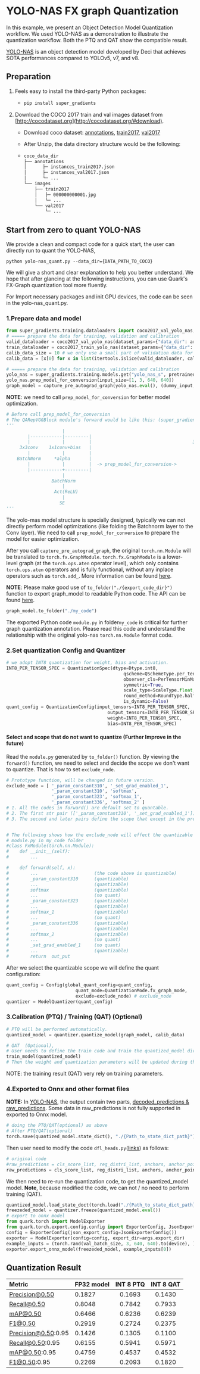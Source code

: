 # YOLO-NAS FX graph Quantization

In this example, we present an Object Detection Model Quantization workflow. We used YOLO-NAS as a demonstration to illustrate the quantization workflow. Both the PTQ and QAT show the compatible result.

[YOLO-NAS](https://github.com/Deci-AI/super-gradients/tree/master) is an object detection model developed by Deci that achieves SOTA performances compared to YOLOv5, v7, and v8.

## Preparation

1. Feels easy to install the third-party Python packages:

   - ```sh
     pip install super_gradients
     ```

2. Download the COCO 2017 train and val images dataset from [http://cocodataset.org](http://cocodataset.org/#download).

   - Download coco dataset: [annotations](http://images.cocodataset.org/annotations/annotations_trainval2017.zip), [train2017](http://images.cocodataset.org/zips/train2017.zip), [val2017](http://images.cocodataset.org/zips/val2017.zip)

   - After Unzip, the data directory structure would be the following:

   - ```bash
     coco_data_dir
     ├── annotations
     │      ├─ instances_train2017.json
     │      ├─ instances_val2017.json
     │      └─ ...
     └── images
         ├── train2017
         │   ├─ 000000000001.jpg
         │   └─ ...
         └── val2017
             └─ ...
     ```

## Start from zero to quant YOLO-NAS

We provide a clean and compact code for a quick start, the user can directly run to quant the YOLO-NAS,

`python yolo-nas_quant.py --data_dir={DATA_PATH_TO_COCO}`

We will give a short and clear explanation to help you better understand. We hope that after glancing at the following instructions, you can use Quark's FX-Graph quantization tool more fluently.

For Import necessary packages and init GPU devices, the code can be seen in the yolo-nas_quant.py.

### 1.Prepare data and model

```python
from super_gradients.training.dataloaders import coco2017_val_yolo_nas, coco2017_train_yolo_nas
# ===== prepare the data for training, validation and calibration
valid_dataloader = coco2017_val_yolo_nas(dataset_params={"data_dir": args.data_dir})
train_dataloader = coco2017_train_yolo_nas(dataset_params={"data_dir": args.data_dir})
calib_data_size = 10 # we only use a small part of validation data for calibration(PTQ).
calib_data = [x[0] for x in list(itertools.islice(valid_dataloader, calib_data_size))] # each item shape [b, 3, 640, 640]

# ===== prepare the data for training, validation and calibration
yolo_nas = super_gradients.training.models.get("yolo_nas_s", pretrained_weights="coco").to(device)
yolo_nas.prep_model_for_conversion(input_size=[1, 3, 640, 640])
graph_model = capture_pre_autograd_graph(yolo_nas.eval(), (dummy_input, ))
```

**NOTE**: we need to call `prep_model_for_conversion` for better model optimization.

```python
# Before call prep_model_for_conversion
# The QARepVGGBlock module's forward would be like this: (super_gradients/modules/qarepvgg_block.py)
'''
                     |                                                     |
        |------------|---------|                                           |
        |            |         |                                      3x3conv+bias
     3x3conv    1x1conv+bias   |                                           |
        |            |         |                                           |
    BatchNorm     *alpha       |                                           |
        |            |         |  -> prep_model_for_conversion->       BatchNorm
        |------------+---------|                                           |
                     |                                                     |
                 BatchNorm                                                 |
                     |                                                  Act(ReLU)
                  Act(ReLU)                                                |
                     |                                                     |
                    SE                                                     SE
'''
```

The yolo-mas model structure is specially designed, typically we can not directly perform model optimizations (like folding the Batchnorm layer to the Conv layer). We need to call `prep_model_for_conversion` to prepare the model for easier optimization.

After you call `capture_pre_autograd_graph`, the original `torch.nn.Module` will be translated to `torch.fx.GraphModule`. `torch.fx.GraphModule` is a lower-level graph (at the `torch.ops.aten` operator level), which only contains `torch.ops.aten` operators and is fully functional, without any inplace operators such as `torch.add_`. More information can be found [here](https://pytorch.org/docs/stable/export.html).

**NOTE**: Please make  good use of  `to_folder("./{export_code_dir}")` function to export graph_model to readable Python code. The API can be found [here](https://pytorch.org/docs/stable/fx.html#torch.fx.GraphModule.to_folder).

```python
graph_model.to_folder("./my_code")
```

The exported Python code `module.py` in folder`my_code` is critical for further graph quantization annotation. Please read this code and understand the relationship with the original yolo-nas `torch.nn.Module`  format code.

### 2.Set quantization Config and Quantizer

```python
# we adopt INT8 quantization for weight, bias and activation.
INT8_PER_TENSOR_SPEC = QuantizationSpec(dtype=Dtype.int8,
                                            qscheme=QSchemeType.per_tensor,
                                            observer_cls=PerTensorMinMaxObserver,
                                            symmetric=True,
                                            scale_type=ScaleType.float,
                                            round_method=RoundType.half_even,
                                            is_dynamic=False)
quant_config = QuantizationConfig(input_tensors=INT8_PER_TENSOR_SPEC,
                                      output_tensors=INT8_PER_TENSOR_SPEC,
                                      weight=INT8_PER_TENSOR_SPEC,
                                      bias=INT8_PER_TENSOR_SPEC)
```

#### Select and scope that do not want to quantize (Further Improve in the future)

Read the `module.py` generated by `to_folder()` function. By viewing the `forward()` function, we need to select and decide the scope we don't want to quantize. That is how to set `exclude_node`.

```python
# Prototype function, will be changed in future version.
exclude_node = [ '_param_constant310', '_set_grad_enabled_1',
                 '_param_constant310', 'softmax',
                 '_param_constant323', 'softmax_1',
                 '_param_constant336', 'softmax_2' ]
# 1. All the codes in forward() are default set to quantable.
# 2. The first str pair (['_param_constant310', '_set_grad_enabled_1']) defines the scope that we don't want to quantify.
# 3. The second and later pairs define the scope that except in the previous scope defined by the first str pair, means the operation among these pairs will be quantized.


# The following shows how the exclude_node will effect the quantizable scope in the Yolo-Nas model.
# module.py in my_code folder
#class FxModule(torch.nn.Module):
#    def __init__(self):
#        ...

#    def forward(self, x):
#        ...                     (the code above is quantizable)
#        _param_constant310      (quantizable)
#        ...                     (quantizable)
#        softmax                 (quantizable)
#        ...                     (no quant)
#        _param_constant323      (quantizable)
#        ...                     (quantizable)
#        softmax_1               (quantizable)
#        ...                     (no quant)
#        _param_constant336      (quantizable)
#        ...                     (quantizable)
#        softmax_2               (quantizable)
#        ...                     (no quant)
#        _set_grad_enabled_1     (no quant)
#        ...                     (quantizable)
#        return  out_put
```

After we select the quantizable scope we will define the quant configuration:

```python
quant_config = Config(global_quant_config=quant_config,
                          quant_mode=QuantizationMode.fx_graph_mode,
                          exclude=exclude_node) # exclude_node
quantizer = ModelQuantizer(quant_config)
```

### 3.Calibration (PTQ) / Training (QAT) (Optional)

```python
# PTQ will be performed automatically.
quantized_model = quantizer.quantize_model(graph_model, calib_data)

# QAT  (Optional),
# User needs to define the train code and train the quantized_model directly
train_model(quantized_model)
# Then the weight and quantization parameters will be updated during the training process.
```

NOTE: the training result (QAT) very rely on training parameters.

### 4.Exported to Onnx and other format files

**NOTE:** In [YOLO-NAS](https://github.com/Deci-AI/super-gradients/blob/master/src/super_gradients/recipes/arch_params/yolo_nas_s_arch_params.yaml), the output contain two parts, [decoded_predictions & raw_predictions](https://github.com/Deci-AI/super-gradients/blob/master/src/super_gradients/training/models/detection_models/yolo_nas/dfl_heads.py#L245). Some data in raw_predictions is not fully supported in exported to Onnx model.

```python
# doing the PTQ/QAT(optional) as above
# After PTQ/QAT(optional)
torch.save(quantized_model.state_dict(), "./{Path_to_state_dict_path}")
```

Then user need to modify the code `dfl_heads.py`([links](https://github.com/Deci-AI/super-gradients/blob/master/src/super_gradients/training/models/detection_models/yolo_nas/dfl_heads.py#L245)) as follows:

```python
# original code
#raw_predictions = cls_score_list, reg_distri_list, anchors, anchor_points, num_anchors_list, stride_tensor
raw_predictions = cls_score_list, reg_distri_list, anchors, anchor_points, stride_tensor
```

We then need to re-run the quantization code, to get the quantized_model model. **Note**, because modified the code, we can not / no need to perform training (QAT).

```python
quantized_model.load_state_doct(torch.load("./{Path_to_state_dict_path}"))
freezeded_model = quantizer.freeze(quantized_model.eval())
# export to onnx model
from quark.torch import ModelExporter
from quark.torch.export.config.config import ExporterConfig, JsonExporterConfig
config = ExporterConfig(json_export_config=JsonExporterConfig())
exporter = ModelExporter(config=config, export_dir=args.export_dir)
example_inputs = (torch.rand(val_batch_size, 3, 640, 640).to(device), )
exporter.export_onnx_model(freezeded_model, example_inputs[0])
```

## Quantization Result

| Metric              | FP32 model | INT 8 PTQ | INT 8 QAT |
| :------------------ | ---------- | :-------: | :-------: |
| Precision@0.50      | 0.1827     |  0.1693   |  0.1430   |
| Recall@0.50         | 0.8048     |  0.7842   |  0.7933   |
| mAP@0.50            | 0.6466     |  0.6236   |  0.6239   |
| F1@0.50             | 0.2919     |  0.2724   |  0.2375   |
| Precision@0.50:0.95 | 0.1426     |  0.1305   |  0.1100   |
| Recall@0.50:0.95    | 0.6155     |  0.5941   |  0.5971   |
| mAP@0.50:0.95       | 0.4759     |  0.4537   |  0.4532   |
| F1@0.50:0.95        | 0.2269     |  0.2093   |  0.1820   |
